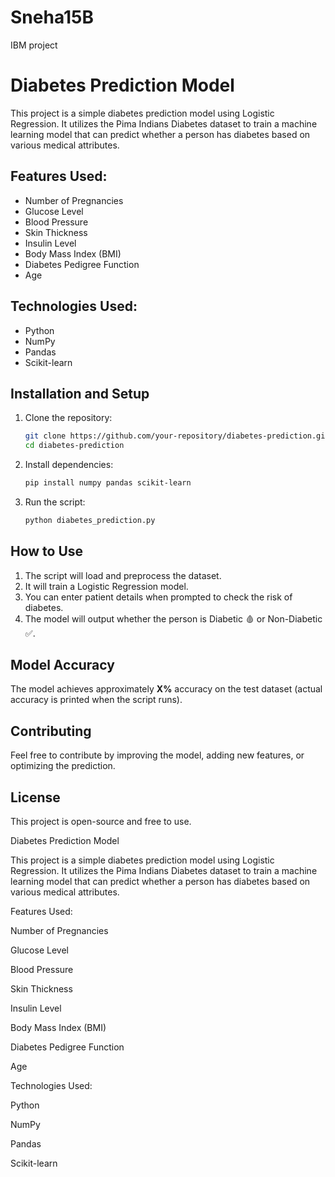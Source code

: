 # Sneha15B
IBM project
# Diabetes Prediction Model

This project is a simple diabetes prediction model using Logistic Regression. It utilizes the Pima Indians Diabetes dataset to train a machine learning model that can predict whether a person has diabetes based on various medical attributes.

## Features Used:

- Number of Pregnancies
- Glucose Level
- Blood Pressure
- Skin Thickness
- Insulin Level
- Body Mass Index (BMI)
- Diabetes Pedigree Function
- Age

## Technologies Used:

- Python
- NumPy
- Pandas
- Scikit-learn

## Installation and Setup

1. Clone the repository:
   ```sh
   git clone https://github.com/your-repository/diabetes-prediction.git
   cd diabetes-prediction
   ```
2. Install dependencies:
   ```sh
   pip install numpy pandas scikit-learn
   ```
3. Run the script:
   ```sh
   python diabetes_prediction.py
   ```

## How to Use

1. The script will load and preprocess the dataset.
2. It will train a Logistic Regression model.
3. You can enter patient details when prompted to check the risk of diabetes.
4. The model will output whether the person is Diabetic 🩸 or Non-Diabetic ✅.

## Model Accuracy

The model achieves approximately **X%** accuracy on the test dataset (actual accuracy is printed when the script runs).

## Contributing

Feel free to contribute by improving the model, adding new features, or optimizing the prediction.

## License

This project is open-source and free to use.

Diabetes Prediction Model



This project is a simple diabetes prediction model using Logistic Regression. It utilizes the Pima Indians Diabetes dataset to train a machine learning model that can predict whether a person has diabetes based on various medical attributes.



Features Used:



Number of Pregnancies



Glucose Level



Blood Pressure



Skin Thickness



Insulin Level



Body Mass Index (BMI)



Diabetes Pedigree Function



Age



Technologies Used:



Python



NumPy



Pandas



Scikit-learn

